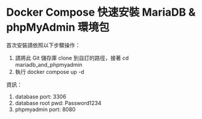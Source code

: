 # Docker Compose 快速安裝 MariaDB & phpMyAdmin 環境包

首次安裝請依照以下步驟操作：

1. 請將此 Git 儲存庫 clone 到自訂的路徑，接著 cd mariadb_and_phpmyadmin
2. 執行 docker compose up -d

資訊：

1. database port: 3306
2. database root pwd: Password1234
3. phpmyadmin port: 8080
